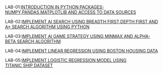 LAB-01:[INTRODUCTION IN PYTHON PACKAGES-NUMPY,PANDAS,MATPLOTLIB AND ACCESS TO DATA SOURCES](https://github.com/soumyabayya/AIML-2024-25/blob/main/LAB_01.ipynb)

LAB-02:[IMPLEMENT AI SEARCH USING BREADTH FIRST,DEPTH FIRST AND A* SEARCH ALGORITHM USING PYTHON](https://github.com/soumyabayya/AIML-2024-25/blob/main/LAB_02.ipynb)

LAB-03:[IMPLEMENT AI GAME STRATEGY USING MINMAX AND ALPHA-BETA SEARCH ALGORITHM](https://github.com/soumyabayya/AIML-2024-25/blob/main/LAB_03.ipynb)

LAB-04:[IMPLEMENT LINEAR REGRESSION USING BOSTON HOUSING DATA](https://github.com/soumyabayya/AIML-2024-25/blob/main/LAB_04.ipynb)

LAB-05:[IMPLEMENT LOGISTIC REGRESSION MODEL USING TITANIC SHIP DATASET](https://github.com/soumyabayya/AIML-2024-25/blob/main/LAB_05.ipynb)
